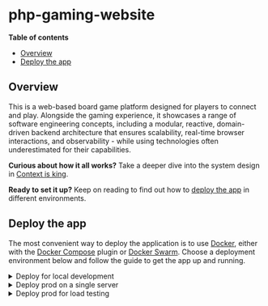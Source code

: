 # php-gaming-website

__Table of contents__

* [Overview](#overview)
* [Deploy the app](#deploy-the-app)

## Overview

This is a web-based board game platform designed for players to connect and play.
Alongside the gaming experience, it showcases a range of software engineering concepts, including a modular,
reactive, domain-driven backend architecture that ensures scalability, real-time browser interactions,
and observability - while using technologies often underestimated for their capabilities.

**Curious about how it all works?** Take a deeper dive into the system design in [Context is king](#context-is-king).

**Ready to set it up?** Keep on reading to find out how to [deploy the app](#deploy-the-app) in different environments.

## Deploy the app

The most convenient way to deploy the application is to use [Docker](https://www.docker.com/),
either with the [Docker Compose](https://docs.docker.com/compose/) plugin
or [Docker Swarm](https://docs.docker.com/engine/swarm/).
Choose a deployment environment below and follow the guide to get the app up and running.

<details>
  <summary>Deploy for local development</summary>

  ### Deploy for local development

  Clone the repository and execute `./project build` to run the application. This command uses
  [Docker Compose](https://docs.docker.com/compose/) and copies downloaded dependencies from
  the container to the host system, enabling autocompletion.

  Once the project is up and running, the following URLs will be accessible:

  | URL                                              | Information                    |
  |--------------------------------------------------|--------------------------------|
  | [http://localhost/](http://localhost/)           | The application.               |
  | [http://localhost:8081/](http://localhost:8081/) | MySQL management interface.    |
  | [http://localhost:8082/](http://localhost:8082/) | Redis management interface.    |
  | [http://localhost:8083/](http://localhost:8083/) | Grafana management interface.  |

  Use `./project tests` to ensure code quality and consistency. This command performs code style checks,
  runs static analysis and executes the test suite to verify the application's functionality.
  It is also integrated into the pipeline to automate these checks upon pushing code.

  Use `./project composer` to manage dependencies and `./project installAssets` to install web assets
  during development. Both commands copy dependencies from the container to the host system upon completion,
  enabling autocompletion.

  > Additional commands helpful during development can be found by running `./project help`.

  > Updating the codebase will automatically restart long-running processes,
  > such as queue consumers, ensuring that changes are applied immediately.

  > After pulling updates from the repository, remember to run ./project build again.
  > Since the app isn't deployed to a production server, schema changes are consolidated to keep the codebase clean.
</details>

<details>
  <summary>Deploy prod on a single server</summary>

  ### Deploy prod on a single server

  Clone the repository or download [this file](/deploy/single-server/docker-compose.yml),
  and execute `docker compose -f deploy/single-server/docker-compose.yml up -d` or
  `docker stack deploy -c deploy/single-server/docker-compose.yml app`
  to deploy the application in a production environment.

  Alternatively, [click here](http://play-with-docker.com?stack=https://raw.githubusercontent.com/marein/php-gaming-website/master/deploy/single-server/docker-compose.yml)
  to deploy the application on [Play with Docker](http://play-with-docker.com).
</details>

<details>
  <summary>Deploy prod for load testing</summary>

  ### Deploy prod for load testing

  This is not merged yet, but feel free to have a look at [#170](https://github.com/marein/php-gaming-website/pull/170).
</details>
